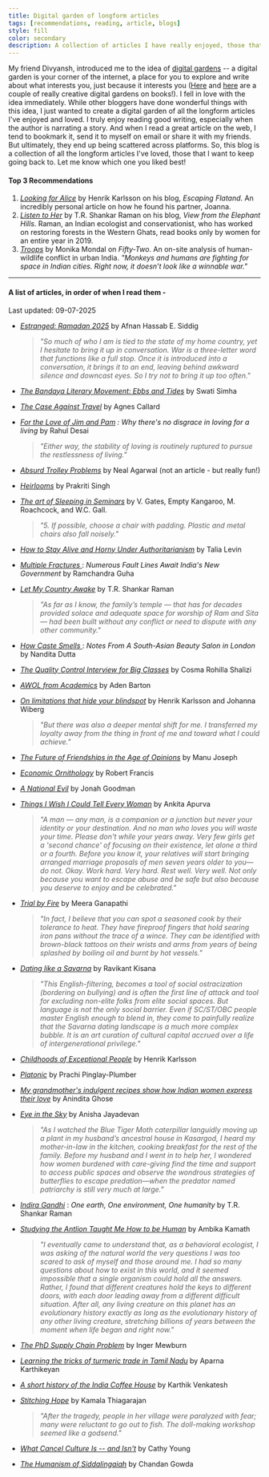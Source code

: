 ```yaml
---
title: Digital garden of longform articles
tags: [recommendations, reading, article, blogs]
style: fill
color: secondary
description: A collection of articles I have really enjoyed, those that I want to keep going back to.
---
```


My friend Divyansh, introduced me to the idea of [digital gardens](https://www.technologyreview.com/2020/09/03/1007716/digital-gardens-let-you-cultivate-your-own-little-bit-of-the-internet/) -- a digital garden is your corner of the internet, a place for you to explore and write about what interests you, just because it interests you ([Here](https://amandapinsker.com/reading) and [here](https://highlights.melanie-richards.com/) are a couple of really creative digital gardens on books!). I fell in love with the idea immediately. While other bloggers have done wonderful things with this idea, I just wanted to create a digital garden of all the longform articles I've enjoyed and loved. I truly enjoy reading good writing, especially when the author is narrating a story. And when I read a great article on the web, I tend to bookmark it, send it to myself on email or share it with my friends. But ultimately, they end up being scattered across platforms. So, this blog is a collection of all the longform articles I've loved, those that I want to keep going back to. Let me know which one you liked best!

#### Top 3 Recommendations

1. [_Looking for Alice_](https://www.henrikkarlsson.xyz/p/looking-for-alice) by Henrik Karlsson on his blog, _Escaping Flatand_. An incredibly personal article on how he found his partner, Joanna.
2. [_Listen to Her_](https://shankarraman.in/2020/01/09/listen-to-her/) by T.R. Shankar Raman on his blog, _View from the Elephant Hills_. Raman, an Indian ecologist and conservationist, who has worked on restoring forests in the Western Ghats, read books only by women for an entire year in 2019. 
3. [_Troops_](https://fiftytwo.in/story/troops/) by Monika Mondal on _Fifty-Two_. An on-site analysis of human-wildlife conflict in urban India. _"Monkeys and humans are fighting for space in Indian cities. Right now, it doesn’t look like a winnable war."_

-------

#### A list of articles, in order of when I read them - 

Last updated: 09-07-2025


* [_Estranged: Ramadan 2025_](https://afnanhassab.substack.com/p/estranged-ramadan-2025) by Afnan Hassab E. Siddig
  
  > _"So much of who I am is tied to the state of my home country, yet I hesitate to bring it up in conversation. War is a three-letter word that functions like a full stop. Once it is introduced into a conversation, it brings it to an end, leaving behind awkward silence and downcast eyes. So I try not to bring it up too often."_

* [_The Bandaya Literary Movement: Ebbs and Tides_](https://map.sahapedia.org/article/The-Bandaya-Literary-Movement:-Ebbs-and-Tides--Bandaya-in-Kannada-means-Rebel-or-Rebellion/10660) by Swati Simha
* [_The Case Against Travel_](https://www.newyorker.com/culture/the-weekend-essay/the-case-against-travel) by Agnes Callard
* [_For the Love of Jim and Pam_](https://www.news9live.com/art-culture/cinema/for-the-love-of-jim-and-pam-why-theres-no-disgrace-in-loving-for-a-living-154287) _: Why there's no disgrace in loving for a living_ by Rahul Desai

  > _"Either way, the stability of loving is routinely ruptured to pursue the restlessness of living."_
  
* [_Absurd Trolley Problems_](https://neal.fun/absurd-trolley-problems/) by Neal Agarwal (not an article - but really fun!)
* [_Heirlooms_](https://medium.com/@behindthedesk/heirlooms-017753d86357) by Prakriti Singh
* [_The art of Sleeping in Seminars_](https://physics.illinois.edu/calendar/seminars/the-art-of-sleeping-in-seminars) by V. Gates, Empty Kangaroo, M. Roachcock, and W.C. Gall.

  > _"5. If possible, choose a chair with padding. Plastic and metal chairs also fall noisely."_
  
* [_How to Stay Alive and Horny Under Authoritarianism_](https://buttondown.com/theswordandthesandwich/archive/how-to-stay-alive-and-horny-under-authoritarianism/) by Talia Levin
* [_Multiple Fractures_ ](https://www.telegraphindia.com/opinion/multiple-fractures-numerous-fault-lines-await-indias-new-government/cid/2023896) : _Numerous Fault Lines Await India's New Government_ by Ramchandra Guha
* [_Let My Country Awake_](https://shankarraman.in/2024/04/05/l/) by T.R. Shankar Raman

  > _"As far as I know, the family’s temple — that has for decades provided solace and adequate space for worship of Ram and Sita — had been built without any conflict or need to dispute with any other community."_

* [_How Caste Smells_ ](https://behanbox.com/2024/04/02/how-caste-smells-notes-from-a-south-asian-beauty-salon-in-london/) : _Notes From A South-Asian Beauty Salon in London_ by Nandita Dutta
* [_The Quality Control Interview for Big Classes_](http://bactra.org/weblog/2024/03/23/) by Cosma Rohilla Shalizi
* [_AWOL from Academics_](https://www.harvardmagazine.com/2024/03/university-people-the-undergraduate-balance) by Aden Barton
* [_On limitations that hide your blindspot_](https://www.henrikkarlsson.xyz/p/limitatons) by Henrik Karlsson and Johanna Wiberg

  > _"But there was also a deeper mental shift for me. I transferred my loyalty away from the thing in front of me and toward what I could achieve."_

* [_The Future of Friendships in the Age of Opinions_](https://bymanujoseph.com/2024/02/02/the-future-of-friendships-in-the-age-of-opinions/) by Manu Joseph
* [_Economic Ornithology_](https://birdhistory.substack.com/p/economic-ornithology) by Robert Francis
* [_A National Evil_](https://www.lrb.co.uk/the-paper/v45/n23/jonah-goodman/a-national-evil) by Jonah Goodman
* [_Things I Wish I Could Tell Every Woman_](https://righttorestandexcel.substack.com/p/things-i-wish-i-could-tell-every?fbclid=PAAaaIx4MgoKBW7PrEGFbEkLb_4QWNp_2Q2Frzg7917r-JqnhWUTIdcdT9pXY) by Ankita Apurva

  > _"A man — any man, is a companion or a junction but never your identity or your destination. And no man who loves you will waste your time. Please don't while your years away. Very few girls get a 'second chance' of focusing on their existence, let alone a third or a fourth. Before you know it, your relatives will start bringing arranged marriage proposals of men seven years older to you—do not. Okay. Work hard. Very hard. Rest well. Very well. Not only because you want to escape abuse and be safe but also because you deserve to enjoy and be celebrated."_

<!--
* [_'A Certain Danger Lurks There'_](https://amp.theguardian.com/technology/2023/jul/25/joseph-weizenbaum-inventor-eliza-chatbot-turned-against-artificial-intelligence-ai) : _How the inventor of the first chatbot turned against AI_ by Ben Tarnoff
-->
* [_Trial by Fire_](https://enthucutlet.com/enthuoriginals/playing-with-fire/trial-by-fire/) by Meera Ganapathi

  > _"In fact, I believe that you can spot a seasoned cook by their tolerance to heat. They have fireproof fingers that hold searing iron pans without the trace of a wince. They can be identified with brown-black tattoos on their wrists and arms from years of being splashed by boiling oil and burnt by hot vessels."_

* [_Dating like a Savarna_](https://www.theswaddle.com/dating-like-a-savarna) by Ravikant Kisana

  > _"This English-filtering, becomes a tool of social ostracization (bordering on bullying) and is often the first line of attack and tool for excluding non-elite folks from elite social spaces. But language is not the only social barrier. Even if SC/ST/OBC people master English enough to blend in, they come to painfully realize that the Savarna dating landscape is a much more complex bubble. It is an art curation of cultural capital accrued over a life of intergenerational privilege."_

* [_Childhoods of Exceptional People_](https://escapingflatland.substack.com/p/childhoods) by Henrik Karlsson
* [_Platonic_](https://fiftytwo.in/story/platonic/) by Prachi Pinglay-Plumber
* [_My grandmother's indulgent recipes show how Indian women express their love_](https://www.theguardian.com/lifeandstyle/2023/feb/19/my-grandmothers-indulgent-recipes-show-how-indian-women-express-their-love) by Anindita Ghose
* [_Eye in the Sky_](https://www.darknlight.com/projects/eye-in-the-sky/) by Anisha Jayadevan

  > _"As I watched the Blue Tiger Moth caterpillar languidly moving up a plant in my husband’s ancestral house in Kasargod, I heard my mother-in-law in the kitchen, cooking breakfast for the rest of the family. Before my husband and I went in to help her, I wondered how women burdened with care-giving find the time and support to access public spaces and observe the wondrous strategies of butterflies to escape predation—when the predator named patriarchy is still very much at large."_

* [_Indira Gandhi_](http://shankarraman.in/2022/06/15/indira-gandhi-one-earth-one-environment-one-humanity/) : _One earth, One environment, One humanity_ by T.R. Shankar Raman

 <!--
 * [_We need a multi-pronged approach to end child marriage_](https://indianexpress.com/article/opinion/columns/child-marriage-education-covid-pandemic-7639949/) by Uma Mahadevan Dasgupta
 -->

* [_Studying the Antlion Taught Me How to be Human_](https://magazine.catapult.co/column/stories/ambika-kamath-studying-antlion-taught-me-how-to-be-human-behavioral-ecology-science-nature) by Ambika Kamath

  > _"I eventually came to understand that, as a behavioral ecologist, I was asking of the natural world the very questions I was too scared to ask of myself and those around me. I had so many questions about how to exist in this world, and it seemed impossible that a single organism could hold all the answers. Rather, I found that different creatures hold the keys to different doors, with each door leading away from a different difficult situation. After all, any living creature on this planet has an evolutionary history exactly as long as the evolutionary history of any other living creature, stretching billions of years between the moment when life began and right now."_

* [_The PhD Supply Chain Problem_](https://thesiswhisperer.com/2022/02/02/the-phd-supply-chain-problem/) by Inger Mewburn
* [_Learning the tricks of turmeric trade in Tamil Nadu_](https://ruralindiaonline.org/en/articles/learning-the-tricks-of-the-turmeric-trade-in-tn/) by Aparna Karthikeyan
* [_A short history of the India Coffee House_](https://www.firstpost.com/living/a-short-history-of-the-india-coffee-house-conversation-revolutionary-politics-and-a-different-way-to-do-business-9184321.html) by Karthik Venkatesh
* [_Stitching Hope_](https://www.hakaimagazine.com/features/stitching-hope/) by Kamala Thiagarajan

  > _"After the tragedy, people in her village were paralyzed with fear; many were reluctant to go out to fish. The doll-making workshop seemed like a godsend."_

* [_What Cancel Culture Is -- and Isn't_](https://www.thebulwark.com/what-cancel-culture-is-and-isnt/) by Cathy Young
* [_The Humanism of Siddalingaiah_](https://www.deccanherald.com/opinion/the-humanism-of-siddalingaiah-1004625.html) by Chandan Gowda


